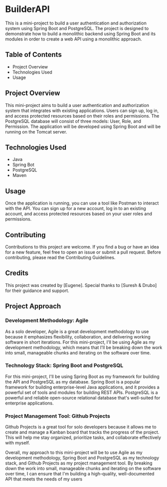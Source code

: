 
# BuilderAPI
This is a mini-project to build a user authentication and authorization system using Spring Boot and PostgreSQL. The project is designed to demonstrate how to build a monolithic backend using Spring Boot and its modules in order to create a web API using a monolithic approach.

## Table of Contents
- Project Overview
- Technologies Used
- Usage


## Project Overview
This mini-project aims to build a user authentication and authorization system that integrates with existing applications. Users can sign up, log in, and access protected resources based on their roles and permissions. The PostgreSQL database will consist of three models: User, Role, and Permission. The application will be developed using Spring Boot and will be running on the Tomcat server.

## Technologies Used 
- Java 
- Spring Bot 
- PostgreSQL 
- Maven

## Usage
Once the application is running, you can use a tool like Postman to interact with the API. You can sign up for a new account, log in to an existing account, and access protected resources based on your user roles and permissions.

## Contributing 
Contributions to this project are welcome. If you find a bug or have an idea for a new feature, feel free to open an issue or submit a pull request. Before contributing, please read the Contributing Guidelines.

## Credits
This project was created by [Eugene]. Special thanks to [Suresh & Drubo] for their guidance and support.



## Project Approach
### Development Methodology: Agile

As a solo developer, Agile is a great development methodology to use because it emphasizes flexibility, collaboration, and delivering working software in short iterations. For this mini-project, I'll be using Agile as my development methodology, which means that I'll be breaking down the work into small, manageable chunks and iterating on the software over time.

### Technology Stack: Spring Boot and PostgreSQL

For this mini-project, I'll be using Spring Boot as my framework for building the API and PostgreSQL as my database. Spring Boot is a popular framework for building enterprise-level Java applications, and it provides a powerful set of tools and modules for building REST APIs. PostgreSQL is a powerful and reliable open-source relational database that's well-suited for enterprise applications.

### Project Management Tool: Github Projects

Github Projects is a great tool for solo developers because it allows me to create and manage a Kanban board that tracks the progress of the project. This will help me stay organized, prioritize tasks, and collaborate effectively with myself.

Overall, my approach to this mini-project will be to use Agile as my development methodology, Spring Boot and PostgreSQL as my technology stack, and Github Projects as my project management tool. By breaking down the work into small, manageable chunks and iterating on the software over time, I can ensure that I'm building a high-quality, well-documented API that meets the needs of my users